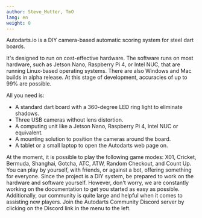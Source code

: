 ```yaml
---
author: Steve_Mutter, TmO
lang: en
weight: 0
---
```


Autodarts.io is a DIY camera-based automatic scoring system for steel dart boards.

It's designed to run on cost-effective hardware.
The software runs on most hardware, such as Jetson Nano, Raspberry Pi 4, or Intel NUC, that are running Linux-based operating systems.
There are also Windows and Mac builds in alpha release. At this stage of development, accuracies of up to 99% are possible.

All you need is:

- A standard dart board with a 360-degree LED ring light to eliminate shadows.
- Three USB cameras without lens distortion.
- A computing unit like a Jetson Nano, Raspberry Pi 4, Intel NUC or equivalent.
- A mounting solution to position the cameras around the board.
- A tablet or a small laptop to open the Autodarts web page on.

At the moment, it is possible to play the following game modes: X01, Cricket, Bermuda, Shanghai, Gotcha, ATC, ATW, Random Checkout, and Count Up.
You can play by yourself, with friends, or against a bot, offering something for everyone.
Since the project is a DIY system, be prepared to work on the hardware and software yourself.
However, don't worry, we are constantly working on the documentation to get you started as easy as possible.
Additionally, our community is quite large and helpful when it comes to assisting new players.
Join the Autodarts Community Discord server by clicking on the Discord link in the menu to the left.
